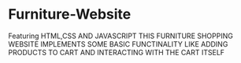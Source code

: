 # Furniture-Website
Featuring HTML,CSS AND JAVASCRIPT 
THIS FURNITURE SHOPPING WEBSITE IMPLEMENTS SOME BASIC FUNCTINALITY LIKE ADDING PRODUCTS TO CART AND INTERACTING WITH THE CART ITSELF
